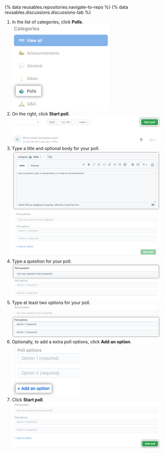 {% data reusables.repositories.navigate-to-repo %}
{% data reusables.discussions.discussions-tab %}
1. In the list of categories, click **Polls**. ![Screenshot showing "Poll" category](/assets/images/help/discussions/poll-category.png)
1. On the right, click **Start poll**. ![Screenshot showing the "Start poll" button](/assets/images/help/discussions/start-poll-button.png)
1. Type a title and optional body for your poll. ![Screenshot showing text fields for title and body](/assets/images/help/discussions/new-poll-title-and-body-fields.png)
1. Type a question for your poll. ![Screenshot showing text fields for the poll's question](/assets/images/help/discussions/new-poll-question.png)
1. Type at least two options for your poll. ![Screenshot showing text fields for the poll's options](/assets/images/help/discussions/new-poll-options.png)
1. Optionally, to add a extra poll options, click **Add an option**. ![Screenshot showing "Add an option" button](/assets/images/help/discussions/new-poll-add-option.png)
1. Click **Start poll**. ![Screenshot showing the "Start poll" button](/assets/images/help/discussions/new-poll-start-poll-button.png)
